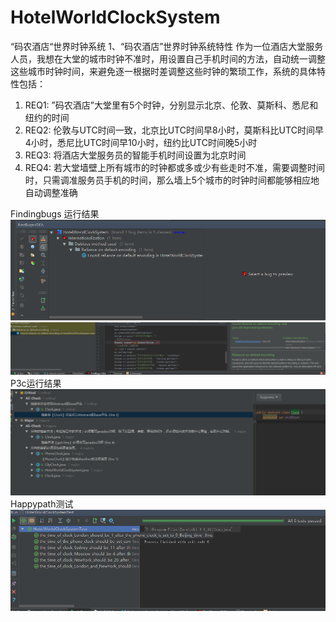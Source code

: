 # HotelWorldClockSystem
 “码农酒店“世界时钟系统
1、“码农酒店”世界时钟系统特性 
作为一位酒店大堂服务人员，我想在大堂的城市时钟不准时，用设置自己手机时间的方法，自动统一调整这些城市时钟时间，来避免逐一根据时差调整这些时钟的繁琐工作，系统的具体特性包括：
1)	REQ1: ”码农酒店”大堂里有5个时钟，分别显示北京、伦敦、莫斯科、悉尼和纽约的时间
2)	REQ2: 伦敦与UTC时间一致，北京比UTC时间早8小时，莫斯科比UTC时间早4小时，悉尼比UTC时间早10小时，纽约比UTC时间晚5小时
3)	REQ3: 将酒店大堂服务员的智能手机时间设置为北京时间
4)	REQ4: 若大堂墙壁上所有城市的时钟都或多或少有些走时不准，需要调整时间时，只需调准服务员手机的时间，那么墙上5个城市的时钟时间都能够相应地自动调整准确

Findingbugs
运行结果
![image](https://github.com/YULuoOo/HotelClockSystem/blob/master/pic/1.png)
![image](https://github.com/YULuoOo/HotelClockSystem/blob/master/pic/2.png)
P3c运行结果
 ![image](https://github.com/YULuoOo/HotelClockSystem/blob/master/pic/3.png)
Happypath测试
 ![image](https://github.com/YULuoOo/HotelClockSystem/blob/master/pic/4.png)

